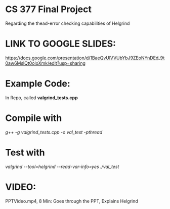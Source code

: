 # CS 377 Final Project
Regarding the thead-error checking capabilities of Helgrind
# LINK TO GOOGLE SLIDES:
https://docs.google.com/presentation/d/1BaeQvUlVVUbYbJ9ZEoNYnDEd_9t0aw6MslQt0oloXmk/edit?usp=sharing
# Example Code: 
In Repo, called **valgrind_tests.cpp**
# Compile with
_g++ -g valgrind_tests.cpp -o val_test -pthread_
# Test with
_valgrind --tool=helgrind --read-var-info=yes ./val_test_
# VIDEO:
PPTVideo.mp4, 8 Min: Goes through the PPT, Explains Helgrind
